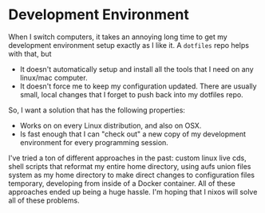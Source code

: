 # Development Environment

When I switch computers, it takes an annoying long time to get my
development environment setup exactly as I like it. A `dotfiles`
repo helps with that, but

  - It doesn't automatically setup and install all the tools that I need
    on any linux/mac computer.
  - It doesn't force me to keep my configuration updated. There are usually
    small, local changes that I forget to push back into my dotfiles repo.

So, I want a solution that has the following properties:

  - Works on on every Linux distribution, and also on OSX.
  - Is fast enough that I can "check out" a new copy of my development
    environment for every programming session.

I've tried a ton of different approaches in the past: custom linux live
cds, shell scripts that reformat my entire home directory, using aufs union
files system as my home directory to make direct changes to configuration
files temporary, developing from inside of a Docker container. All of
these approaches ended up being a huge hassle. I'm hoping that I nixos will
solve all of these problems.
